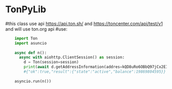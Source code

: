 # TonPyLib
#this class use api  https://api.ton.sh/ and  https://toncenter.com/api/test/v1 and will use ton.org api
#use:
``` python
    import Ton
    import asuncio
    
    async def n():
      async with aiohttp.ClientSession() as session:
        d = Ton(session=session)
        print(await d.getAddressInformation(addres=kQD8uRo6OBbQ97jCx2EIuKm8Wmt6Vb15-KsQHFLbKSMiYHa6) #addres this you wallet )
        #{"ok":true,"result":{"state":"active","balance":19869804595}}
        
    asyncio.run(n())
```

